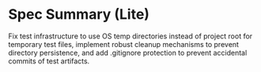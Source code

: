 # Spec Summary (Lite)

Fix test infrastructure to use OS temp directories instead of project root for
temporary test files, implement robust cleanup mechanisms to prevent directory
persistence, and add .gitignore protection to prevent accidental commits of test
artifacts.
